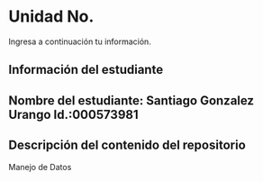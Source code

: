 # Unidad No. 
Ingresa a continuación tu información.
## Información del estudiante  
Nombre del estudiante: Santiago Gonzalez Urango 
Id.:000573981
---
## Descripción del contenido del repositorio  
Manejo de Datos


